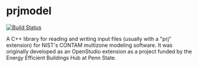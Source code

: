 # prjmodel #

[![Build Status](https://travis-ci.com/jasondegraw/prjmodel.svg?branch=master)](https://travis-ci.com/jasondegraw/prjmodel)

A C++ library for reading and writing input files (usually with a "prj" extension) for NIST's CONTAM multizone modeling software.
It was originally developed as an OpenStudio extension as a project funded by the Energy Efficient Buildings Hub at Penn State. 
